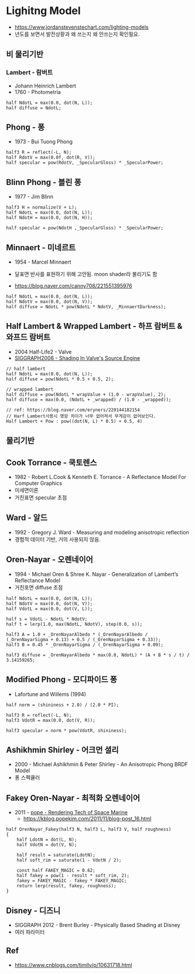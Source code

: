# Lighitng Model

- <https://www.jordanstevenstechart.com/lighting-models>
- 년도를 보면서 발전상황과 왜 쓰는지 왜 안쓰는지 확인필요.

## 비 물리기반

### Lambert - 람버트

- Johann Heinrich Lambert
- 1760 - Photometria

``` hlsl
half NdotL = max(0.0, dot(N, L));
half diffuse = NdotL;
```

## Phong - 퐁

- 1973 - Bui Tuong Phong

``` hlsl
half3 R = reflect(-L, N);
half RdotV = max(0.0f, dot(R, V));
half specular = pow(RdotV, _SpecularGloss) * _SpecularPower;
```

## Blinn Phong - 블린 퐁

- 1977 - Jim Blinn

``` hlsl
half3 H = normalize(V + L); 
half NdotL = max(0.0, dot(N, L));
half NdotH = max(0.0, dot(N, H));

half specular = pow(NdotH ,_SpecularGloss) * _SpecularPower;
```

## Minnaert - 미네르트

- 1954 - Marcel Minnaert

- 달표면 반사를 표현하기 위해 고안됨. moon shader라 불리기도 함
- <https://blog.naver.com/canny708/221551395976>

``` hlsl
half NdotL = max(0.0, dot(N, L));
half NdotV = max(0.0, dot(N, V));
half diffuse = NdotL * pow(NdotL * NdotV, _MinnaertDarkness);
```

## Half Lambert & Wrapped Lambert - 하프 람버트 & 와프드 람버트

- 2004 Half-Life2 - Valve
- [SIGGRAPH2006 - Shading In Valve's Source Engine](https://steamcdn-a.akamaihd.net/apps/valve/2006/SIGGRAPH06_Course_ShadingInValvesSourceEngine.pdf)

``` hlsl
// half lambert
half NdotL = max(0.0, dot(N, L));
half diffuse = pow(NdotL * 0.5 + 0.5, 2);

// wrapped lambert
half diffuse = pow(NdotL * wrapValue + (1.0 - wrapValue), 2);
half diffuse = max(0.0, (NdotL + _wrapped) / (1.0 - _wrapped));
```

``` hlsl
// ref: https://blog.naver.com/eryners/220144182154
// Harf Lambert사용시 명암 차이가 너무 없어져서 무게감이 없어보인다.
​Half Lambert + Pow : pow((dot(N, L) * 0.5) + 0.5, 4) 
```

## 물리기반

## Cook Torrance - 쿡토렌스

- 1982 - Robert L.Cook & Kenneth E. Torrance - A Reflectance Model For Computer Graphics
- 미세면이론
- 거친표면 specular 초점

## Ward - 알드

- 1992 - Gregory J. Ward - Measuring and modeling anisotropic reflection
- 경험적 데이터 기반, 거의 사용되지 않음.

## Oren-Nayar - 오렌네이어

- 1994 - Michael Oren & Shree K. Nayar - Generalization of Lambert’s Reflectance Model
- 거친포면 diffuse 초점

``` hlsl
half NdotL = max(0.0, dot(N, L));
half NdotV = max(0.0, dot(N, V));
half VdotL = max(0.0, dot(V, L));

half s = VdotL - NdotL * NdotV;
half t = lerp(1.0, max(NdotL, NdotV), step(0.0, s));

half3 A = 1.0 + _OrenNayarAlbedo * (_OrenNayarAlbedo / (_OrenNayarSigma + 0.13) + 0.5 / (_OrenNayarSigma + 0.33));
half3 B = 0.45 * _OrenNayarSigma / (_OrenNayarSigma + 0.09);

half3 diffuse = _OrenNayarAlbedo * max(0.0, NdotL) * (A + B * s / t) / 3.14159265;
```

## Modified Phong - 모디파이드 퐁

- Lafortune and Willems (1994)

``` hlsl
half norm = (shininess + 2.0) / (2.0 * PI);

half3 R = reflect(-L, N);
half3 VdotR = max(0.0, dot(V, R));

half3 specular = norm * pow(VdotR, shininess);
```

## Ashikhmin Shirley - 어크먼 셜리

- 2000 - Michael Ashikhmin & Peter Shirley - An Anisotropic Phong BRDF Model
- 퐁 스펙큘러

## Fakey Oren-Nayar -  최적화 오렌네이어

- 2011 - [pope - Rendering Tech of Space Marine](https://www.slideshare.net/blindrenderer/rendering-tech-of-space-marinekgc-2011)
  - <https://kblog.popekim.com/2011/11/blog-post_16.html>

``` hlsl
half OrenNayar_Fakey(half3 N, half3 L, half3 V, half roughness)
{
    half LdotN = dot(L, N);
    half VdotN = dot(V, N);
	
    half result = saturate(LdotN);
    half soft_rim = saturate(1 - VdotN / 2);
	
	const half FAKEY_MAGIC = 0.62;
    half fakey = pow(1 - result * soft_rim, 2);
	fakey = FAKEY_MAGIC - fakey * FAKEY_MAGIC;
    return lerp(result, fakey, roughness);
}
```


## Disney - 디즈니

- SIGGRAPH 2012 - Brent Burley - Physically Based Shading at Disney
- 여러 파라미터

## Ref

- <https://www.cnblogs.com/timlly/p/10631718.html>